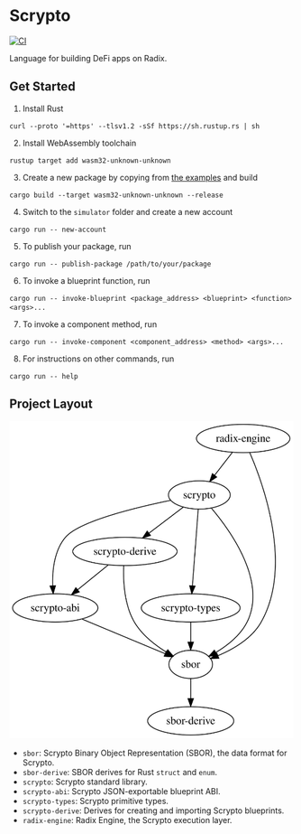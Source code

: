 # Scrypto

[![CI](https://github.com/radixdlt/radixdlt-scrypto/actions/workflows/ci.yml/badge.svg)](https://github.com/radixdlt/radixdlt-scrypto/actions/workflows/ci.yml)

Language for building DeFi apps on Radix.

## Get Started

1. Install Rust
```
curl --proto '=https' --tlsv1.2 -sSf https://sh.rustup.rs | sh
```
2. Install WebAssembly toolchain
```
rustup target add wasm32-unknown-unknown
```
3. Create a new package by copying from [the examples](./examples) and build
```
cargo build --target wasm32-unknown-unknown --release
```
4. Switch to the `simulator` folder and create a new account
```
cargo run -- new-account
```
5. To publish your package, run
```
cargo run -- publish-package /path/to/your/package
```
6. To invoke a blueprint function, run
```
cargo run -- invoke-blueprint <package_address> <blueprint> <function> <args>...
```
7. To invoke a component method, run
```
cargo run -- invoke-component <component_address> <method> <args>...
```
8. For instructions on other commands, run
```
cargo run -- help
```

## Project Layout

![](./assets/crate-dependencies.svg)

- `sbor`: Scrypto Binary Object Representation (SBOR), the data format for Scrypto.
- `sbor-derive`: SBOR derives for Rust `struct` and `enum`.
- `scrypto`: Scrypto standard library.
- `scrypto-abi`: Scrypto JSON-exportable blueprint ABI.
- `scrypto-types`: Scrypto primitive types.
- `scrypto-derive`: Derives for creating and importing Scrypto blueprints.
- `radix-engine`: Radix Engine, the Scrypto execution layer.
